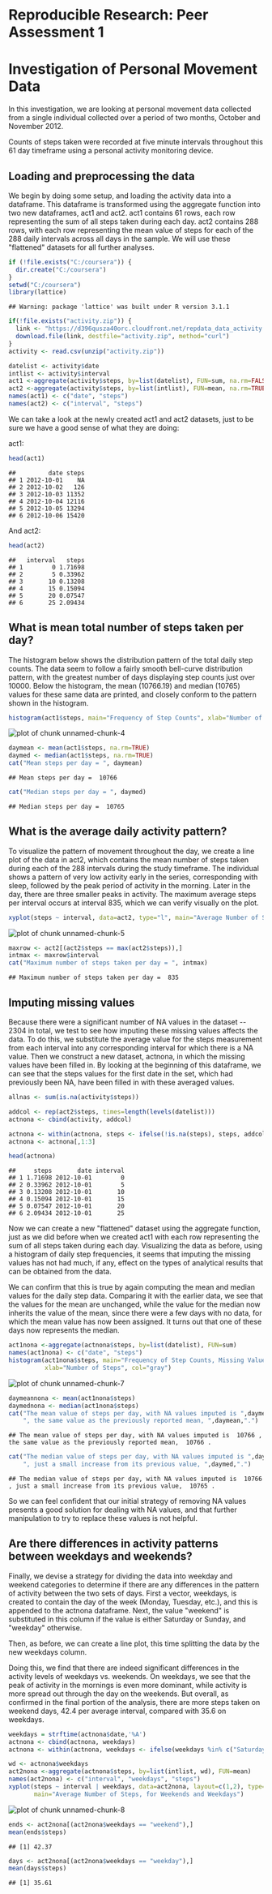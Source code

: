 # Reproducible Research: Peer Assessment 1  
# Investigation of Personal Movement Data
  
In this investigation, we are looking at personal movement data collected from a single individual
collected over a period of two months, October and November 2012.  

Counts of steps taken were recorded at five minute intervals throughout this 61 day timeframe using
a personal activity monitoring device.

## Loading and preprocessing the data
  
We begin by doing some setup, and loading the activity data into a dataframe. This dataframe is 
transformed using the aggregate function into two new dataframes, act1 and act2. act1 contains 61 
rows, each row representing the sum of all steps taken during each day. act2 contains 288 rows, 
with each row representing the mean value of steps for each of the 288 daily intervals across all
days in the sample. We will use these "flattened" datasets for all further analyses.
  

```r
if (!file.exists("C:/coursera")) {
  dir.create("C:/coursera")
}
setwd("C:/coursera")
library(lattice)
```

```
## Warning: package 'lattice' was built under R version 3.1.1
```

```r
if(!file.exists("activity.zip")) {
  link <- "https://d396qusza40orc.cloudfront.net/repdata_data_activity.zip"
  download.file(link, destfile="activity.zip", method="curl")
}
activity <- read.csv(unzip("activity.zip"))

datelist <- activity$date
intlist <- activity$interval
act1 <-aggregate(activity$steps, by=list(datelist), FUN=sum, na.rm=FALSE)
act2 <-aggregate(activity$steps, by=list(intlist), FUN=mean, na.rm=TRUE)
names(act1) <- c("date", "steps")
names(act2) <- c("interval", "steps")
```
 
We can take a look at the newly created act1 and act2 datasets, just to be sure we have a good sense
of what they are doing:
  
act1:


```r
head(act1)
```

```
##         date steps
## 1 2012-10-01    NA
## 2 2012-10-02   126
## 3 2012-10-03 11352
## 4 2012-10-04 12116
## 5 2012-10-05 13294
## 6 2012-10-06 15420
```

And act2:


```r
head(act2)
```

```
##   interval   steps
## 1        0 1.71698
## 2        5 0.33962
## 3       10 0.13208
## 4       15 0.15094
## 5       20 0.07547
## 6       25 2.09434
```
  
## What is mean total number of steps taken per day?
  
The histogram below shows the distribution pattern of the total daily step counts. The data seem to 
follow a fairly smooth bell-curve distribution pattern, with the greatest number of days displaying
step counts just over 10000. Below the histogram, the mean (10766.19) and median (10765) values for these same data are printed, and closely conform to the pattern shown in the histogram.
  

```r
histogram(act1$steps, main="Frequency of Step Counts", xlab="Number of Steps", col="gray")
```

![plot of chunk unnamed-chunk-4](figure/unnamed-chunk-4.png) 

```r
daymean <- mean(act1$steps, na.rm=TRUE)
daymed <- median(act1$steps, na.rm=TRUE)
cat("Mean steps per day = ", daymean)
```

```
## Mean steps per day =  10766
```

```r
cat("Median steps per day = ", daymed)
```

```
## Median steps per day =  10765
```


## What is the average daily activity pattern?
  
To visualize the pattern of movement throughout the day, we create a line plot of the data in act2, which
contains the mean number of steps taken during each of the 288 intervals during the study timeframe. The
individual shows a pattern of very low activity early in the series, corresponding with sleep, followed
by the peak period of activity in the morning. Later in the day, there are three smaller peaks in 
activity. The maximum average steps per interval occurs at interval 835, which we can verify visually
on the plot.
  

```r
xyplot(steps ~ interval, data=act2, type="l", main="Average Number of Steps for Each 5 Minute Interval")
```

![plot of chunk unnamed-chunk-5](figure/unnamed-chunk-5.png) 

```r
maxrow <- act2[(act2$steps == max(act2$steps)),]
intmax <- maxrow$interval
cat("Maximum number of steps taken per day = ", intmax)
```

```
## Maximum number of steps taken per day =  835
```

## Imputing missing values
  
Because there were a significant number of NA values in the dataset -- 2304 in total, we test to see how
imputing these missing values affects the data. To do this, we substitute the average value for the
steps measurement from each interval into any corresponding interval for which there is a NA value. 
Then we construct a new dataset, actnona, in which the missing values have been filled in. By looking 
at the beginning of this dataframe, we can see that the steps values for the first date in the set, 
which had previously been NA, have been filled in with these averaged values.
  

```r
allnas <- sum(is.na(activity$steps))

addcol <- rep(act2$steps, times=length(levels(datelist)))
actnona <- cbind(activity, addcol)

actnona <- within(actnona, steps <- ifelse(!is.na(steps), steps, addcol))
actnona <- actnona[,1:3]

head(actnona)
```

```
##     steps       date interval
## 1 1.71698 2012-10-01        0
## 2 0.33962 2012-10-01        5
## 3 0.13208 2012-10-01       10
## 4 0.15094 2012-10-01       15
## 5 0.07547 2012-10-01       20
## 6 2.09434 2012-10-01       25
```
  
Now we can create a new "flattened" dataset using the aggregate function, just as we did before when
we created act1 with each row representing the sum of all steps taken during each day. Visualizing the
data as before, using a histogram of daily step frequencies, it seems that imputing the missing values
has not had much, if any, effect on the types of analytical results that can be obtained from the data.
  
We can confirm that this is true by again computing the mean and median values for the daily step data.
Comparing it with the earlier data, we see that the values for the mean are unchanged, while the value
for the median now inherits the value of the mean, since there were a few days with no data, for which the mean value has now been assigned. It turns out that one of these days now represents the median.  
  

```r
act1nona <-aggregate(actnona$steps, by=list(datelist), FUN=sum)
names(act1nona) <- c("date", "steps")
histogram(act1nona$steps, main="Frequency of Step Counts, Missing Values Imputed",
          xlab="Number of Steps", col="gray")
```

![plot of chunk unnamed-chunk-7](figure/unnamed-chunk-7.png) 

```r
daymeannona <- mean(act1nona$steps)
daymednona <- median(act1nona$steps)
cat("The mean value of steps per day, with NA values imputed is ",daymeannona,
    ", the same value as the previously reported mean, ",daymean,".")
```

```
## The mean value of steps per day, with NA values imputed is  10766 , the same value as the previously reported mean,  10766 .
```

```r
cat("The median value of steps per day, with NA values imputed is ",daymednona,
    ", just a small increase from its previous value, ",daymed,".")
```

```
## The median value of steps per day, with NA values imputed is  10766 , just a small increase from its previous value,  10765 .
```

So we can feel confident that our initial strategy of removing NA values presents a good solution for
dealing with NA values, and that further manipulation to try to replace these values is not helpful.
  
## Are there differences in activity patterns between weekdays and weekends?

Finally, we devise a strategy for dividing the data into weekday and weekend categories to determine if
there are any differences in the pattern of activity between the two sets of days. First a vector, 
weekdays, is created to contain the day of the week (Monday, Tuesday, etc.), and this is appended to the
actnona dataframe. Next, the value "weekend" is substituted in this column if the value is either
Saturday or Sunday, and "weekday" otherwise. 

Then, as before, we can create a line plot, this time splitting the data by the new weekdays column.

Doing this, we find that there are indeed significant differences in the activity levels of weekdays
vs. weekends. On weekdays, we see that the peak of activity in the mornings is even more dominant,
while activity is more spread out through the day on the weekends. But overall, as confirmed in the 
final portion of the analysis, there are more steps taken on weekend days, 42.4 per average interval, compared with 35.6 on weekdays.


```r
weekdays = strftime(actnona$date,'%A')
actnona <- cbind(actnona, weekdays)
actnona <- within(actnona, weekdays <- ifelse(weekdays %in% c("Saturday","Sunday"), "weekend", "weekday"))

wd <- actnona$weekdays
act2nona <-aggregate(actnona$steps, by=list(intlist, wd), FUN=mean)
names(act2nona) <- c("interval", "weekdays", "steps")
xyplot(steps ~ interval | weekdays, data=act2nona, layout=c(1,2), type="l", 
       main="Average Number of Steps, for Weekends and Weekdays")
```

![plot of chunk unnamed-chunk-8](figure/unnamed-chunk-8.png) 

```r
ends <- act2nona[(act2nona$weekdays == "weekend"),]
mean(ends$steps)
```

```
## [1] 42.37
```

```r
days <- act2nona[(act2nona$weekdays == "weekday"),]
mean(days$steps)
```

```
## [1] 35.61
```
